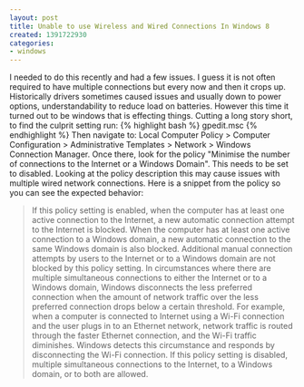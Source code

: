 ```yaml
---
layout: post
title: Unable to use Wireless and Wired Connections In Windows 8
created: 1391722930
categories:
- windows
---
```

I needed to do this recently and had a few issues. I guess it is not often required to have multiple connections but every now and then it crops up. Historically drivers sometimes caused issues and usually down to power options, understandability to reduce load on batteries. However this time it turned out to be windows that is effecting things. Cutting a long story short, to find the culprit setting run:
{% highlight bash %}
 gpedit.msc
{% endhighlight %}
Then navigate to: Local Computer Policy &gt; Computer Configuration &gt; Administrative Templates &gt; Network &gt; Windows Connection Manager. Once there, look for the policy &quot;Minimise the number of connections to the Internet or a Windows Domain&quot;. This needs to be set to disabled. Looking at the policy description this may cause issues with multiple wired network connections. Here is a snippet from the policy so you can see the expected behavior:

>If this policy setting is enabled, when the computer has at least one active connection to the Internet, a new automatic connection attempt to the Internet is blocked. When the computer has at least one active connection to a Windows domain, a new automatic connection to the same Windows domain is also blocked. Additional manual connection attempts by users to the Internet or to a Windows domain are not blocked by this policy setting.
In circumstances where there are multiple simultaneous connections to either the Internet or to a Windows domain, Windows disconnects the less preferred connection when the amount of network traffic over the less preferred connection drops below a certain threshold. For example, when a computer is connected to Internet using a Wi-Fi connection and the user plugs in to an Ethernet network, network traffic is routed through the faster Ethernet connection, and the Wi-Fi traffic diminishes. Windows detects this circumstance and responds by disconnecting the Wi-Fi connection.
If this policy setting is disabled, multiple simultaneous connections to the Internet, to a Windows domain, or to both are allowed.
